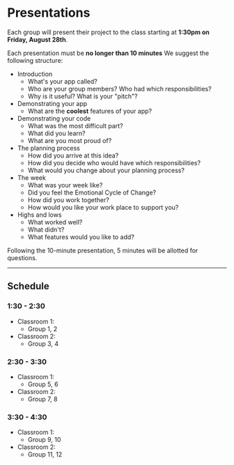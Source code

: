 # Presentations

Each group will present their project to the class starting at **1:30pm on Friday, August 28th**.

Each presentation must be **no longer than 10 minutes** We suggest the following structure:

- Introduction
  - What's your app called?
  - Who are your group members? Who had which responsibilities?
  - Why is it useful? What is your "pitch"?
- Demonstrating your app
  - What are the **coolest** features of your app?
- Demonstrating your code
  - What was the most difficult part?
  - What did you learn?
  - What are you most proud of?
- The planning process
  - How did you arrive at this idea?
  - How did you decide who would have which responsibilities?
  - What would you change about your planning process?
- The week
  - What was your week like?  
  - Did you feel the Emotional Cycle of Change?
  - How did you work together?
  - How would you like your work place to support you?
- Highs and lows
  - What worked well?
  - What didn't?
  - What features would you like to add?

Following the 10-minute presentation, 5 minutes will be allotted for questions.

---

## Schedule

### 1:30 - 2:30

- Classroom 1:
  - Group 1, 2
- Classroom 2:
  - Group 3, 4

### 2:30 - 3:30

- Classroom 1:
  - Group 5, 6
- Classroom 2:
  - Group 7, 8

### 3:30 - 4:30

- Classroom 1:
  - Group 9, 10
- Classroom 2:
  - Group 11, 12
